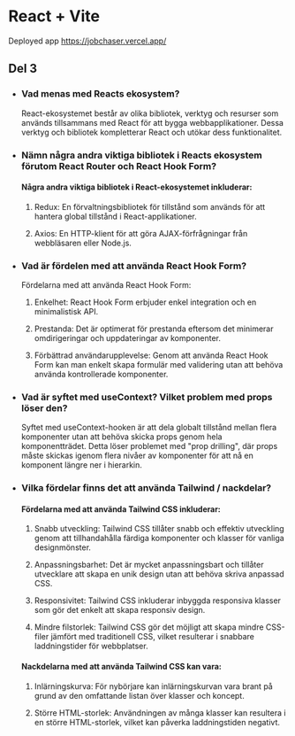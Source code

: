 # React + Vite

Deployed app https://jobchaser.vercel.app/ 
## Del 3

- ### Vad menas med Reacts ekosystem? 

    React-ekosystemet består av olika bibliotek, verktyg och resurser som används tillsammans med React för att bygga webbapplikationer. Dessa verktyg och bibliotek kompletterar React och utökar dess funktionalitet.

- ### Nämn några andra viktiga bibliotek i Reacts ekosystem förutom React Router och React Hook Form?

    #### Några andra viktiga bibliotek i React-ekosystemet inkluderar:

    1. Redux: En förvaltningsbibliotek för tillstånd som används för att hantera global tillstånd i React-applikationer.

    2. Axios: En HTTP-klient för att göra AJAX-förfrågningar från webbläsaren eller Node.js.

- ### Vad är fördelen med att använda React Hook Form?
    
    Fördelarna med att använda React Hook Form:

    1. Enkelhet: React Hook Form erbjuder enkel integration och en minimalistisk API.

    2. Prestanda: Det är optimerat för prestanda eftersom det minimerar omdirigeringar och uppdateringar av komponenter.

    3. Förbättrad användarupplevelse: Genom att använda React Hook Form kan man enkelt skapa formulär med validering utan att behöva använda kontrollerade komponenter.

- ### Vad är syftet med useContext? Vilket problem med  props löser den?

    Syftet med useContext-hooken är att dela globalt tillstånd mellan flera komponenter utan att behöva skicka props genom hela komponentträdet. Detta löser problemet med "prop drilling", där props måste skickas igenom flera nivåer av komponenter för att nå en komponent längre ner i hierarkin.

- ### Vilka fördelar finns det att använda Tailwind / nackdelar?

    #### Fördelarna med att använda Tailwind CSS inkluderar:

    1. Snabb utveckling: Tailwind CSS tillåter snabb och effektiv utveckling genom att tillhandahålla färdiga komponenter och klasser för vanliga designmönster.

    2. Anpassningsbarhet: Det är mycket anpassningsbart och tillåter utvecklare att skapa en unik design utan att behöva skriva anpassad CSS.

    3. Responsivitet: Tailwind CSS inkluderar inbyggda responsiva klasser som gör det enkelt att skapa responsiv design.

    4. Mindre filstorlek: Tailwind CSS gör det möjligt att skapa mindre CSS-filer jämfört med traditionell CSS, vilket resulterar i snabbare laddningstider för webbplatser.

    #### Nackdelarna med att använda Tailwind CSS kan vara:

    1. Inlärningskurva: För nybörjare kan inlärningskurvan vara brant på grund av den omfattande listan över klasser och koncept.

    2. Större HTML-storlek: Användningen av många klasser kan resultera i en större HTML-storlek, vilket kan påverka laddningstiden negativt.



